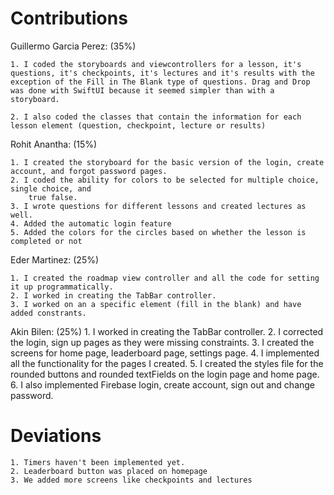 #  Contributions

Guillermo Garcia Perez: (35%)

    1. I coded the storyboards and viewcontrollers for a lesson, it's questions, it's checkpoints, it's lectures and it's results with the exception of the Fill in The Blank type of questions. Drag and Drop was done with SwiftUI because it seemed simpler than with a storyboard.
    
    2. I also coded the classes that contain the information for each lesson element (question, checkpoint, lecture or results)
    
    
Rohit Anantha: (15%)

    1. I created the storyboard for the basic version of the login, create account, and forgot password pages.
    2. I coded the ability for colors to be selected for multiple choice, single choice, and
        true false.
    3. I wrote questions for different lessons and created lectures as well.
    4. Added the automatic login feature
    5. Added the colors for the circles based on whether the lesson is completed or not

Eder Martinez: (25%)

    1. I created the roadmap view controller and all the code for setting it up programmatically.
    2. I worked in creating the TabBar controller.
    3. I worked on an a specific element (fill in the blank) and have added constrants.

Akin Bilen: (25%)
    1. I worked in creating the TabBar controller.
    2. I corrected the login, sign up pages as they were missing constraints.
    3. I created the screens for home page, leaderboard page, settings page.
    4. I implemented all the functionality for the pages I created.
    5. I created the styles file for the rounded buttons and rounded textFields on the login page and home page.
    6. I also implemented Firebase login, create account, sign out and change password.

# Deviations


    1. Timers haven't been implemented yet.
    2. Leaderboard button was placed on homepage
    3. We added more screens like checkpoints and lectures

